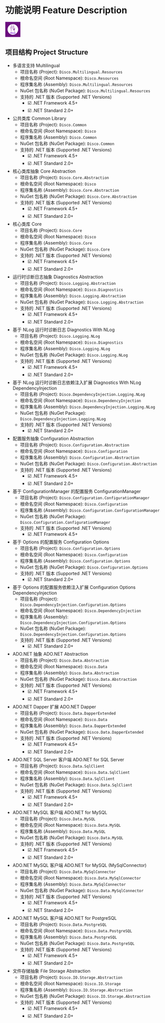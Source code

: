 # 功能说明 Feature Description

![Disco](../assets/Avatar/Disco-48.png)

## 项目结构 Project Structure

- 多语言支持 Multilingual
  - 项目名称 (Project): `Disco.Multilingual.Resources`
  - 根命名空间 (Root Namespace): `Disco.Resources`
  - 程序集名称 (Assembly): `Disco.Multilingual.Resources`
  - NuGet 包名称 (NuGet Package): `Disco.Multilingual.Resources`
  - 支持的 .NET 版本 (Supported .NET Versions)
    - ☑️ .NET Framework 4.5+
    - ☑️ .NET Standard 2.0+
- 公共类库 Common Library
  - 项目名称 (Project): `Disco.Common`
  - 根命名空间 (Root Namespace): `Disco`
  - 程序集名称 (Assembly): `Disco.Common`
  - NuGet 包名称 (NuGet Package): `Disco.Common`
  - 支持的 .NET 版本 (Supported .NET Versions)
    - ☑️ .NET Framework 4.5+
    - ☑️ .NET Standard 2.0+
- 核心类库抽象 Core Abstraction
  - 项目名称 (Project): `Disco.Core.Abstraction`
  - 根命名空间 (Root Namespace): `Disco`
  - 程序集名称 (Assembly): `Disco.Core.Abstraction`
  - NuGet 包名称 (NuGet Package): `Disco.Core.Abstraction`
  - 支持的 .NET 版本 (Supported .NET Versions)
    - ☑️ .NET Framework 4.5+
    - ☑️ .NET Standard 2.0+
- 核心类库 Core
  - 项目名称 (Project): `Disco.Core`
  - 根命名空间 (Root Namespace): `Disco`
  - 程序集名称 (Assembly): `Disco.Core`
  - NuGet 包名称 (NuGet Package): `Disco.Core`
  - 支持的 .NET 版本 (Supported .NET Versions)
    - ☑️ .NET Framework 4.5+
    - ☑️ .NET Standard 2.0+
- 运行时诊断日志抽象 Diagnostics Abstraction
  - 项目名称 (Project): `Disco.Logging.Abstraction`
  - 根命名空间 (Root Namespace): `Disco.Diagnostics`
  - 程序集名称 (Assembly): `Disco.Logging.Abstraction`
  - NuGet 包名称 (NuGet Package): `Disco.Logging.Abstraction`
  - 支持的 .NET 版本 (Supported .NET Versions)
    - ☑️ .NET Framework 4.5+
    - ☑️ .NET Standard 2.0+
- 基于 NLog 运行时诊断日志 Diagnostics With NLog
  - 项目名称 (Project): `Disco.Logging.NLog`
  - 根命名空间 (Root Namespace): `Disco.Diagnostics`
  - 程序集名称 (Assembly): `Disco.Logging.NLog`
  - NuGet 包名称 (NuGet Package): `Disco.Logging.NLog`
  - 支持的 .NET 版本 (Supported .NET Versions)
    - ☑️ .NET Framework 4.5+
    - ☑️ .NET Standard 2.0+
- 基于 NLog 运行时诊断日志依赖注入扩展 Diagnostics With NLog DependencyInjection
  - 项目名称 (Project): `Disco.DependencyInjection.Logging.NLog`
  - 根命名空间 (Root Namespace): `Disco.DependencyInjection`
  - 程序集名称 (Assembly): `Disco.DependencyInjection.Logging.NLog`
  - NuGet 包名称 (NuGet Package): `Disco.DependencyInjection.Logging.NLog`
  - 支持的 .NET 版本 (Supported .NET Versions)
    - ☑️ .NET Standard 2.0+
- 配置服务抽象 Configuration Abstraction
  - 项目名称 (Project): `Disco.Configuration.Abstraction`
  - 根命名空间 (Root Namespace): `Disco.Configuration`
  - 程序集名称 (Assembly): `Disco.Configuration.Abstraction`
  - NuGet 包名称 (NuGet Package): `Disco.Configuration.Abstraction`
  - 支持的 .NET 版本 (Supported .NET Versions)
    - ☑️ .NET Framework 4.5+
    - ☑️ .NET Standard 2.0+
- 基于 ConfigurationManager 的配置服务 ConfigurationManager
  - 项目名称 (Project): `Disco.Configuration.ConfigurationManager`
  - 根命名空间 (Root Namespace): `Disco.Configuration`
  - 程序集名称 (Assembly): `Disco.Configuration.ConfigurationManager`
  - NuGet 包名称 (NuGet Package): `Disco.Configuration.ConfigurationManager`
  - 支持的 .NET 版本 (Supported .NET Versions)
    - ☑️ .NET Framework 4.5+
- 基于 Options 的配置服务 Configuration Options
  - 项目名称 (Project): `Disco.Configuration.Options`
  - 根命名空间 (Root Namespace): `Disco.Configuration`
  - 程序集名称 (Assembly): `Disco.Configuration.Options`
  - NuGet 包名称 (NuGet Package): `Disco.Configuration.Options`
  - 支持的 .NET 版本 (Supported .NET Versions)
    - ☑️ .NET Standard 2.0+
- 基于 Options 的配置服务依赖注入扩展 Configuration Options DependencyInjection
  - 项目名称 (Project): `Disco.DependencyInjection.Configuration.Options`
  - 根命名空间 (Root Namespace): `Disco.DependencyInjection`
  - 程序集名称 (Assembly): `Disco.DependencyInjection.Configuration.Options`
  - NuGet 包名称 (NuGet Package): `Disco.DependencyInjection.Configuration.Options`
  - 支持的 .NET 版本 (Supported .NET Versions)
    - ☑️ .NET Standard 2.0+
- ADO.NET 抽象 ADO.NET Abstraction
  - 项目名称 (Project): `Disco.Data.Abstraction`
  - 根命名空间 (Root Namespace): `Disco.Data`
  - 程序集名称 (Assembly): `Disco.Data.Abstraction`
  - NuGet 包名称 (NuGet Package): `Disco.Data.Abstraction`
  - 支持的 .NET 版本 (Supported .NET Versions)
    - ☑️ .NET Framework 4.5+
    - ☑️ .NET Standard 2.0+
- ADO.NET Dapper 扩展 ADO.NET Dapper
  - 项目名称 (Project): `Disco.Data.DapperExtended`
  - 根命名空间 (Root Namespace): `Disco.Data`
  - 程序集名称 (Assembly): `Disco.Data.DapperExtended`
  - NuGet 包名称 (NuGet Package): `Disco.Data.DapperExtended`
  - 支持的 .NET 版本 (Supported .NET Versions)
    - ☑️ .NET Framework 4.5+
    - ☑️ .NET Standard 2.0+
- ADO.NET SQL Server 客户端 ADO.NET for SQL Server
  - 项目名称 (Project): `Disco.Data.SqlClient`
  - 根命名空间 (Root Namespace): `Disco.Data.SqlClient`
  - 程序集名称 (Assembly): `Disco.Data.SqlClient`
  - NuGet 包名称 (NuGet Package): `Disco.Data.SqlClient`
  - 支持的 .NET 版本 (Supported .NET Versions)
    - ☑️ .NET Framework 4.5+
    - ☑️ .NET Standard 2.0+
- ADO.NET MySQL 客户端 ADO.NET for MySQL
  - 项目名称 (Project): `Disco.Data.MySQL`
  - 根命名空间 (Root Namespace): `Disco.Data.MySQL`
  - 程序集名称 (Assembly): `Disco.Data.MySQL`
  - NuGet 包名称 (NuGet Package): `Disco.Data.MySQL`
  - 支持的 .NET 版本 (Supported .NET Versions)
    - ☑️ .NET Framework 4.5+
    - ☑️ .NET Standard 2.0+
- ADO.NET MySQL 客户端 ADO.NET for MySQL (MySqlConnector)
  - 项目名称 (Project): `Disco.Data.MySqlConnector`
  - 根命名空间 (Root Namespace): `Disco.Data.MySqlConnector`
  - 程序集名称 (Assembly): `Disco.Data.MySqlConnector`
  - NuGet 包名称 (NuGet Package): `Disco.Data.MySqlConnector`
  - 支持的 .NET 版本 (Supported .NET Versions)
    - ☑️ .NET Framework 4.5+
    - ☑️ .NET Standard 2.0+
- ADO.NET MySQL 客户端 ADO.NET for PostgreSQL
  - 项目名称 (Project): `Disco.Data.PostgreSQL`
  - 根命名空间 (Root Namespace): `Disco.Data.PostgreSQL`
  - 程序集名称 (Assembly): `Disco.Data.PostgreSQL`
  - NuGet 包名称 (NuGet Package): `Disco.Data.PostgreSQL`
  - 支持的 .NET 版本 (Supported .NET Versions)
    - ☑️ .NET Framework 4.5+
    - ☑️ .NET Standard 2.0+
- 文件存储抽象 File Storage Abstraction
  - 项目名称 (Project): `Disco.IO.Storage.Abstraction`
  - 根命名空间 (Root Namespace): `Disco.IO.Storage`
  - 程序集名称 (Assembly): `Disco.IO.Storage.Abstraction`
  - NuGet 包名称 (NuGet Package): `Disco.IO.Storage.Abstraction`
  - 支持的 .NET 版本 (Supported .NET Versions)
    - ☑️ .NET Framework 4.5+
    - ☑️ .NET Standard 2.0+

